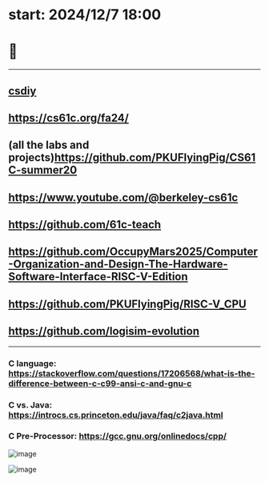 # start: 2024/12/7 18:00
# 💯
---

## [csdiy](https://csdiy.wiki/en/%E4%BD%93%E7%B3%BB%E7%BB%93%E6%9E%84/CS61C/)
## https://cs61c.org/fa24/
## (all the labs and projects)https://github.com/PKUFlyingPig/CS61C-summer20

## https://www.youtube.com/@berkeley-cs61c
## https://github.com/61c-teach
## https://github.com/OccupyMars2025/Computer-Organization-and-Design-The-Hardware-Software-Interface-RISC-V-Edition
## https://github.com/PKUFlyingPig/RISC-V_CPU
## https://github.com/logisim-evolution


---

### C language: https://stackoverflow.com/questions/17206568/what-is-the-difference-between-c-c99-ansi-c-and-gnu-c
### C vs. Java: https://introcs.cs.princeton.edu/java/faq/c2java.html
### C Pre-Processor: https://gcc.gnu.org/onlinedocs/cpp/
![image](https://github.com/user-attachments/assets/b4d5cb1e-a62a-474e-a16e-f8ffe2ce2253)

![image](https://github.com/user-attachments/assets/f07af73e-e97a-4ae5-81d9-aa1ff69f7d20)


